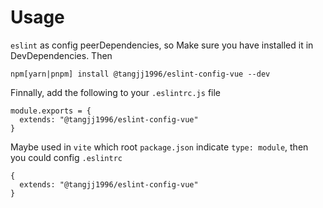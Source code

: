 # Usage

`eslint` as config peerDependencies, so Make sure you have installed it in DevDependencies. Then

```
npm[yarn|pnpm] install @tangjj1996/eslint-config-vue --dev
```

Finnally, add the following to your `.eslintrc.js` file

```
module.exports = {
  extends: "@tangjj1996/eslint-config-vue"
}
```

Maybe used in `vite` which root `package.json` indicate `type: module`, then you could config `.eslintrc`

```
{
  extends: "@tangjj1996/eslint-config-vue"
}
```
